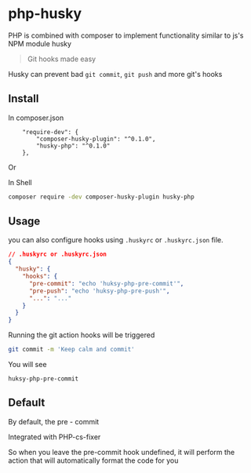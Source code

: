 # php-husky

PHP is combined with composer to implement functionality similar to js's NPM module husky

> Git hooks made easy

Husky can prevent bad `git commit`, `git push` and more git's hooks

## Install

In composer.json

```
    "require-dev": {
        "composer-husky-plugin": "^0.1.0",
        "husky-php": "^0.1.0"
    },
```

Or

In Shell

```sh
composer require -dev composer-husky-plugin husky-php
```

## Usage

you can also configure hooks using `.huskyrc` or `.huskyrc.json` file.

```json
// .huskyrc or .huskyrc.json
{
  "husky": {
    "hooks": {
      "pre-commit": "echo 'huksy-php-pre-commit'",
      "pre-push": "echo 'huksy-php-pre-push'",
      "...": "..."
    }
  }
}
```

Running the git action hooks will be triggered

```sh
git commit -m 'Keep calm and commit'
```

You will see

```
huksy-php-pre-commit
```

## Default

By default, the pre - commit

Integrated with PHP-cs-fixer

So when you leave the pre-commit hook undefined, it will perform the action that will automatically format the code for you
